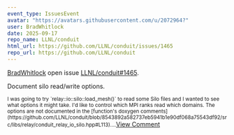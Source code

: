 ```yaml
---
event_type: IssuesEvent
avatar: "https://avatars.githubusercontent.com/u/2072964?"
user: BradWhitlock
date: 2025-09-17
repo_name: LLNL/conduit
html_url: https://github.com/LLNL/conduit/issues/1465
repo_url: https://github.com/LLNL/conduit
---
```


<a href='https://github.com/BradWhitlock' target='_blank'>BradWhitlock</a> open issue <a href='https://github.com/LLNL/conduit/issues/1465' target='_blank'>LLNL/conduit#1465</a>.

<p>Document silo read/write options.</p><small>I was going to try `relay::io::silo::load_mesh()` to read some Silo files and I wanted to see what options it might take. I'd like to control which MPI ranks read which domains. The options are not documented in the [function's doxygen comments](https://github.com/LLNL/conduit/blob/8543892a582737eb5941b1e90df068a75543df92/src/libs/relay/conduit_relay_io_silo.hpp#L113)....</small><a href='https://github.com/LLNL/conduit/issues/1465' target='_blank'>View Comment</a>